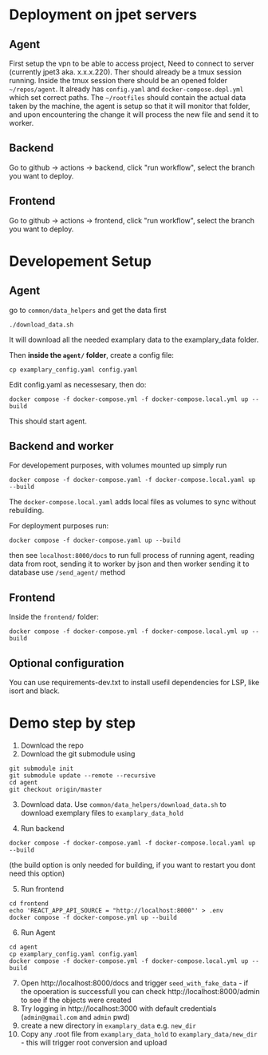# Deployment on jpet servers

## Agent

First setup the vpn to be able to access project,
Need to connect to server (currently jpet3 aka. x.x.x.220).
Ther should already be a tmux session running.
Inside the tmux session there should be an opened folder `~/repos/agent`.
It already has `config.yaml` and `docker-compose.depl.yml` which set correct paths.
The `~/rootfiles` should contain the actual data taken by the machine, the agent is setup so that it will monitor that folder, and upon encountering the change it will process the new file and send it to worker.

## Backend

Go to github -> actions -> backend, click "run workflow", select the branch you want to deploy.

## Frontend

Go to github -> actions -> frontend, click "run workflow", select the branch you want to deploy.


# Developement Setup

## Agent
go to `common/data_helpers` and get the data first


```
./download_data.sh
```

It will download all the needed examplary data to the examplary_data folder.

Then **inside the ``agent/`` folder**, create a config file:

```
cp examplary_config.yaml config.yaml
```

Edit config.yaml as necessesary, then do:

```
docker compose -f docker-compose.yml -f docker-compose.local.yml up --build
```

This should start agent.

## Backend and worker

For developement purposes, with volumes mounted up simply run

```
docker compose -f docker-compose.yaml -f docker-compose.local.yaml up --build
```

The `docker-compose.local.yaml` adds local files as volumes to sync without rebuilding.

For deployment purposes run:

```
docker compose -f docker-compose.yaml up --build
```

then see `localhost:8000/docs`
to run full process of running agent, reading data from root, sending it to worker by json and then worker sending it to database use `/send_agent/` method

## Frontend

Inside the `frontend/` folder:

```
docker compose -f docker-compose.yml -f docker-compose.local.yml up --build
```

## Optional configuration

You can use requirements-dev.txt to install usefil dependencies for LSP, like isort and black.

# Demo step by step

1. Download the repo
2. Download the git submodule using
```
git submodule init
git submodule update --remote --recursive
cd agent
git checkout origin/master
```

3. Download data. Use `common/data_helpers/download_data.sh` to download exemplary files to `examplary_data_hold` 


4. Run backend

```
docker compose -f docker-compose.yaml -f docker-compose.local.yaml up --build
```

(the build option is only needed for building, if you want to restart you dont need this option)

5. Run frontend

```
cd frontend
echo 'REACT_APP_API_SOURCE = "http://localhost:8000"' > .env
docker compose -f docker-compose.yml up --build
```

6. Run Agent 

```
cd agent
cp examplary_config.yaml config.yaml
docker compose -f docker-compose.yml -f docker-compose.local.yml up --build
```

7. Open http://localhost:8000/docs and trigger `seed_with_fake_data` - if the opoeration is successfull you can check http://localhost:8000/admin to see if the objects were created
8. Try logging in http://localhost:3000 with default credentials (`admin@gmail.com` and `admin` pwd)
9. create a new directory in `examplary_data` e.g. `new_dir`
10. Copy any .root file from `examplary_data_hold` to `examplary_data/new_dir` - this will trigger root conversion and upload

